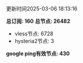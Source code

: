 更新时间2025-03-06 18:13:16

**总订阅: 160**
**总节点: 26482**
- vless节点: 6728
- hysteria2节点: 3

**google ping有效节点: 430**
